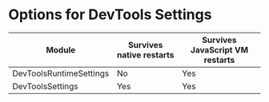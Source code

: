 # Options for DevTools Settings

| Module | Survives native restarts | Survives JavaScript VM restarts |
| --- | --- | --- |
| DevToolsRuntimeSettings | No | Yes
| DevToolsSettings | Yes | Yes
